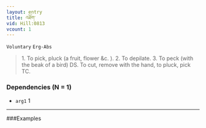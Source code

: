 ```yaml
---
layout: entry
title: འཐོག་
vid: Hill:0813
vcount: 1
---
```

`Voluntary` `Erg-Abs`
> 1\.
 To pick, pluck (a fruit, flower &c\.
)\.
 2\.
 To depilate\.
 3\.
 To peck (with the beak of a bird) DS\.
 To cut, remove with the hand, to pluck, pick TC\.

### Dependencies (N = 1)
* `arg1` 1

---

###Examples



